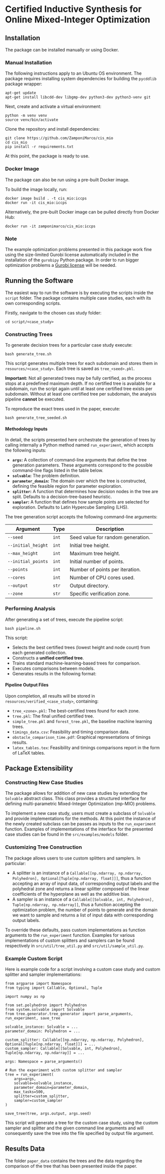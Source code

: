 # Certified Inductive Synthesis for Online Mixed-Integer Optimization

## Installation

The package can be installed manually or using Docker.

### Manual Installation

The following instructions apply to an Ubuntu OS environment. The package requires installing system dependencies for building the `pycddlib` package wrapper:

```
apt-get update
apt-get install libcdd-dev libgmp-dev python3-dev python3-venv git
```

Next, create and activate a virtual environment:

```
python -m venv venv
source venv/bin/activate
```

Clone the repository and install dependencies:

```
git clone https://github.com/ZamponiMarco/cis_mio
cd cis_mio
pip install -r requirements.txt
```

At this point, the package is ready to use.

### Docker Image

The package can also be run using a pre-built Docker image.

To build the image locally, run:

```
docker image build . -t cis_mio:iccps
docker run -it cis_mio:iccps
```

Alternatively, the pre-built Docker image can be pulled directly from Docker Hub:

```
docker run -it zamponimarco/cis_mio:iccps
```

### Note

The example optimization problems presented in this package work fine using the size-limited Gurobi license automatically included in the installation of the `gurobipy` Python package. In order to run bigger optimization problems a [Gurobi license](https://support.gurobi.com/hc/en-us/articles/12684663118993-How-do-I-obtain-a-Gurobi-license) will be needed.

## Running the Software

The easiest way to run the software is by executing the scripts inside the `script` folder. The package contains multiple case studies, each with its own corresponding scripts.

Firstly, navigate to the chosen cas study folder:

```
cd script/<case_study>
```

### Constructing Trees

To generate decision trees for a particular case study execute:

```
bash generate_tree.sh
```

This script generates multiple trees for each subdomain and stores them in `resources/<case_study>`. Each tree is saved as `tree_<seed>.pkl`.

**Important:**
Not all generated trees may be fully certified, as the process stops at a predefined maximum depth. If no certified tree is available for a subdomain, run the script again until at least one certified tree exists per subdomain.
Without at least one certified tree per subdomain, the analysis pipeline **cannot** be executed.

To reproduce the exact trees used in the paper, execute:

```
bash generate_tree_seeded.sh
```

#### **Methodology Inputs**

In detail, the scripts presented here orchestrate the generation of trees by calling internally a Python method named `run_experiment`, which accepts the following inputs:

- **`args`:** A collection of command-line arguments that define the tree generation parameters. These arguments correspond to the possible command-line flags listed in the table below.
- **`solvable`:** The problem definition.
- **`parameter_domain`:** The domain over which the tree is constructed, defining the feasible region for parameter exploration.
- **`splitter`:** A function that determines how decision nodes in the tree are split. Defaults to a decision-tree-based heuristic.
- **`sampler`:** A function that defines how sample points are selected for exploration. Defaults to Latin Hypercube Sampling (LHS).

The tree generation script accepts the following command-line arguments:

| Argument           | Type    | Description |
|-------------------|--------|-------------|
| `--seed`          | `int`  | Seed value for random generation. |
| `--initial_height` | `int`  | Initial tree height. |
| `--max_height`    | `int`  | Maximum tree height. |
| `--initial_points` | `int`  | Initial number of points. |
| `--points`        | `int`  | Number of points per iteration. |
| `--cores`         | `int`  | Number of CPU cores used. |
| `--output`        | `str`  | Output directory. |
| `--zone`          | `str`  | Specific verification zone. |

### Performing Analysis

After generating a set of trees, execute the pipeline script:

```
bash pipeline.sh
```

This script:
- Selects the best certified trees (lowest height and node count) from each generated collection.
- Constructs a **unified certified tree**.
- Trains standard machine-learning-based trees for comparison.
- Executes comparisons between models.
- Generates results in the following format:

#### Pipeline Output Files
Upon completion, all results will be stored in `resources/verified_<case_study>`, containing:
- `tree_<zone>.pkl`: The best-certified trees found for each zone.
- `tree.pkl`: The final unified certified tree.
- `simple_tree.pkl` and `forest_tree.pkl`, the baseline machine learning trees.
- `timings_data.csv`: Feasibility and timing comparison data.
- `obstacle_comparison_time.pdf`: Graphical representations of timings results.
- `latex_tables.tex`: Feasibility and timings comparisons report in the form of LaTeX tables.

## Package Extensibility

### Constructing New Case Studies

The package allows for addition of new case studies by extending the `Solvable` abstract class. This class provides a structured interface for defining multi-parametric Mixed-Integer Optimization (mp-MIO) problems.

To implement a new case study, users must create a subclass of `Solvable` and provide implementations for the methods. At this point the instance of the newly created subclass can be passes as inputs to the `run_experiment` function. Examples of implementations of the interface for the presented case studies can be found in the `src/examples/models` folder. 

### Customizing Tree Construction

The package allows users to use custom splitters and samplers. In particular:
- A splitter is an instance of a `Callable[[np.ndarray, np.ndarray, Polyhedron], Optional[Tuple[np.ndarray, float]]]`, thus a function accepting an array of input data, of corresponding output labels and the polyhedral zone and returns a linear splitter composed of the linear coefficients of the hyperplane as well as the additive bias.
- A sampler is an instance of a `Callable[[Solvable, int, Polyhedron], Tuple[np.ndarray, np.ndarray]]`, thus a function accepting the optimization problem, the number of points to generate and the domain we want to sample and returns a list of input data with corresponding output labels.

To override these defaults, pass custom implementations as function arguments to the `run_experiment` function. Examples for various implementations of custom splitters and samplers can be found respectively in `src/util/tree_util.py` and `src/util/sample_util.py`.

### Example Custom Script

Here is example code for a script involving a custom case study and custom splitter and sampler implementations:

```
from argparse import Namespace
from typing import Callable, Optional, Tuple

import numpy as np

from set.polyhedron import Polyhedron
from system.solvable import Solvable
from tree.generator.tree_generator import parse_arguments, run_experiment, save_tree

solvable_instance: Solvable = ...
parameter_domain: Polyhedron = ...

custom_splitter: Callable[[np.ndarray, np.ndarray, Polyhedron], Optional[Tuple[np.ndarray, float]]] = ...
custom_sampler: Callable[[Solvable, int, Polyhedron], Tuple[np.ndarray, np.ndarray]] = ...

args: Namespace = parse_arguments()

# Run the experiment with custom splitter and sampler
tree = run_experiment(
    args=args,
    solvable=solvable_instance,
    parameter_domain=parameter_domain,
    max_tasks=500,
    splitter=custom_splitter,
    sampler=custom_sampler
)

save_tree(tree, args.output, args.seed)
```

This script will generate a tree for the custom case study, using the custom sampler and splitter and the given command line arguments and will consequently save the tree into the file specified by output file argument.

## Results Data

The folder `paper_data` contains the trees and the data regarding the comparison of the tree that has been presented inside the paper.